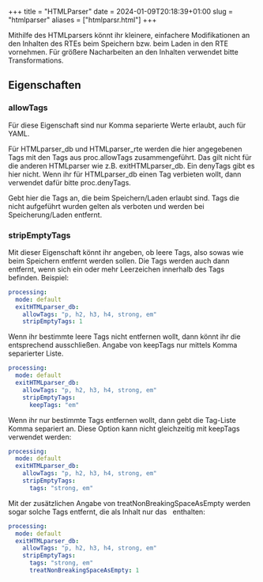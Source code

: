 +++
title = "HTMLParser"
date = 2024-01-09T20:18:39+01:00
slug = "htmlparser"
aliases = ["htmlparsr.html"]
+++

Mithilfe des HTMLparsers könnt ihr kleinere, einfachere Modifikationen an den Inhalten des RTEs beim Speichern bzw. beim Laden in den RTE vornehmen. Für größere Nacharbeiten an den Inhalten verwendet bitte Transformations.

## Eigenschaften

### allowTags

Für diese Eigenschaft sind nur Komma separierte Werte erlaubt, auch für YAML.

Für HTMLparser_db und HTMLparser_rte werden die hier angegebenen Tags mit den Tags aus proc.allowTags zusammengeführt. Das gilt nicht für die anderen HTMLparser wie z.B. exitHTMLparser_db. Ein denyTags gibt es hier nicht. Wenn ihr für HTMLparser_db einen Tag verbieten wollt, dann verwendet dafür bitte proc.denyTags.

Gebt hier die Tags an, die beim Speichern/Laden erlaubt sind. Tags die nicht aufgeführt wurden gelten als verboten und werden bei Speicherung/Laden entfernt.

### stripEmptyTags

Mit dieser Eigenschaft könnt ihr angeben, ob leere Tags, also sowas wie <strong></strong> beim Speichern entfernt werden sollen. Die Tags werden auch dann entfernt, wenn sich ein oder mehr Leerzeichen innerhalb des Tags befinden. Beispiel:

```yaml
processing:
  mode: default
  exitHTMLparser_db:
    allowTags: "p, h2, h3, h4, strong, em"
    stripEmptyTags: 1
```

Wenn ihr bestimmte leere Tags nicht entfernen wollt, dann könnt ihr die entsprechend ausschließen. Angabe von keepTags nur mittels Komma separierter Liste.

```yaml
processing:
  mode: default
  exitHTMLparser_db:
    allowTags: "p, h2, h3, h4, strong, em"
    stripEmptyTags:
      keepTags: "em"
```

Wenn ihr nur bestimmte Tags entfernen wollt, dann gebt die Tag-Liste Komma separiert an. Diese Option kann nicht gleichzeitig mit keepTags verwendet werden:

```yaml
processing:
  mode: default
  exitHTMLparser_db:
    allowTags: "p, h2, h3, h4, strong, em"
    stripEmptyTags:
      tags: "strong, em"
```

Mit der zusätzlichen Angabe von treatNonBreakingSpaceAsEmpty werden sogar solche Tags entfernt, die als Inhalt nur das &nbsp; enthalten:

```yaml
processing:
  mode: default
  exitHTMLparser_db:
    allowTags: "p, h2, h3, h4, strong, em"
    stripEmptyTags:
      tags: "strong, em"
      treatNonBreakingSpaceAsEmpty: 1
```
